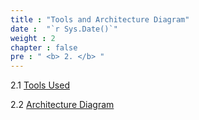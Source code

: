 ```yaml
---
title : "Tools and Architecture Diagram"
date :  "`r Sys.Date()`" 
weight : 2
chapter : false
pre : " <b> 2. </b> "
---
```

2.1 [Tools Used](2-architecture/2.1-tools/)

2.2 [Architecture Diagram](2-architecture/2.2-architecture/)
